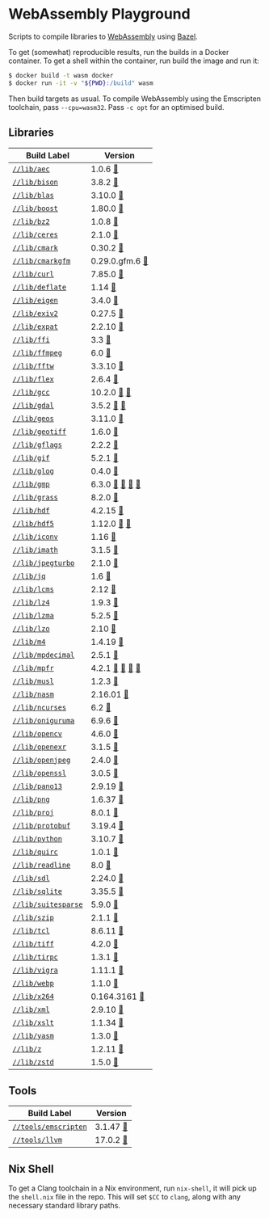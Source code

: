 # WebAssembly Playground

<!-- DO NOT EDIT README.md!

This file was auto-generated based on the template file
`cmd/write_me/write_me.tpl`. Update the template file and then re-generate
the `README.md` file by running:

$ bazel run //cmd/write_me
-->

Scripts to compile libraries to [WebAssembly] using [Bazel].

To get (somewhat) reproducible results, run the builds in a Docker container.
To get a shell within the container, run build the image and run it:

```sh
$ docker build -t wasm docker
$ docker run -it -v "${PWD}:/build" wasm
```

Then build targets as usual. To compile WebAssembly using the Emscripten
toolchain, pass `--cpu=wasm32`. Pass `-c opt` for an optimised build.

## Libraries

| Build Label | Version |
|-------------|---------|
[`//lib/aec`](https://github.com/attilaolah/wasm/blob/main/lib/aec/BUILD.bazel) | 1.0.6 [🔗](https://gitlab.dkrz.de/k202009/libaec/-/archive/v1.0.6/libaec-v1.0.6.tar.bz2)
[`//lib/bison`](https://github.com/attilaolah/wasm/blob/main/lib/bison/BUILD.bazel) | 3.8.2 [🔗](https://ftp.gnu.org/gnu/bison/bison-3.8.2.tar.xz)
[`//lib/blas`](https://github.com/attilaolah/wasm/blob/main/lib/blas/BUILD.bazel) | 3.10.0 [🔗](http://www.netlib.org/blas/blas-3.10.0.tgz)
[`//lib/boost`](https://github.com/attilaolah/wasm/blob/main/lib/boost/BUILD.bazel) | 1.80.0 [🔗](https://boostorg.jfrog.io/artifactory/main/release/1.80.0/source/boost_1_80_0.tar.bz2)
[`//lib/bz2`](https://github.com/attilaolah/wasm/blob/main/lib/bz2/BUILD.bazel) | 1.0.8 [🔗](https://sourceware.org/pub/bzip2/bzip2-1.0.8.tar.gz)
[`//lib/ceres`](https://github.com/attilaolah/wasm/blob/main/lib/ceres/BUILD.bazel) | 2.1.0 [🔗](https://github.com/ceres-solver/ceres-solver/archive/2.1.0.tar.gz)
[`//lib/cmark`](https://github.com/attilaolah/wasm/blob/main/lib/cmark/BUILD.bazel) | 0.30.2 [🔗](https://github.com/commonmark/cmark/archive/refs/tags/0.30.2.tar.gz)
[`//lib/cmarkgfm`](https://github.com/attilaolah/wasm/blob/main/lib/cmarkgfm/BUILD.bazel) | 0.29.0.gfm.6 [🔗](https://github.com/github/cmark-gfm/archive/refs/tags/0.29.0.gfm.6.tar.gz)
[`//lib/curl`](https://github.com/attilaolah/wasm/blob/main/lib/curl/BUILD.bazel) | 7.85.0 [🔗](https://curl.se/download/curl-7.85.0.tar.xz)
[`//lib/deflate`](https://github.com/attilaolah/wasm/blob/main/lib/deflate/BUILD.bazel) | 1.14 [🔗](https://github.com/ebiggers/libdeflate/archive/v1.14.tar.gz)
[`//lib/eigen`](https://github.com/attilaolah/wasm/blob/main/lib/eigen/BUILD.bazel) | 3.4.0 [🔗](https://gitlab.com/libeigen/eigen/-/archive/3.4.0/eigen-3.4.0.tar.bz2)
[`//lib/exiv2`](https://github.com/attilaolah/wasm/blob/main/lib/exiv2/BUILD.bazel) | 0.27.5 [🔗](https://github.com/Exiv2/exiv2/releases/download/v0.27.5/exiv2-0.27.5-Source.tar.gz)
[`//lib/expat`](https://github.com/attilaolah/wasm/blob/main/lib/expat/BUILD.bazel) | 2.2.10 [🔗](https://github.com/libexpat/libexpat/releases/download/R_2_2_10/expat-2.2.10.tar.xz)
[`//lib/ffi`](https://github.com/attilaolah/wasm/blob/main/lib/ffi/BUILD.bazel) | 3.3 [🔗](https://github.com/libffi/libffi/releases/download/v3.3/libffi-3.3.tar.gz)
[`//lib/ffmpeg`](https://github.com/attilaolah/wasm/blob/main/lib/ffmpeg/BUILD.bazel) | 6.0 [🔗](https://ffmpeg.org/releases/ffmpeg-6.0.tar.xz)
[`//lib/fftw`](https://github.com/attilaolah/wasm/blob/main/lib/fftw/BUILD.bazel) | 3.3.10 [🔗](http://www.fftw.org/fftw-3.3.10.tar.gz)
[`//lib/flex`](https://github.com/attilaolah/wasm/blob/main/lib/flex/BUILD.bazel) | 2.6.4 [🔗](https://github.com/westes/flex/releases/download/v2.6.4/flex-2.6.4.tar.gz)
[`//lib/gcc`](https://github.com/attilaolah/wasm/blob/main/lib/gcc/BUILD.bazel) | 10.2.0 [🔗](https://ftp.gnu.org/gnu/gcc/gcc-10.2.0/gcc-10.2.0.tar.xz) [🔗](https://mirror.kumi.systems/gnu/gcc/gcc-10.2.0/gcc-10.2.0.tar.xz)
[`//lib/gdal`](https://github.com/attilaolah/wasm/blob/main/lib/gdal/BUILD.bazel) | 3.5.2 [🔗](http://download.osgeo.org/gdal/3.5.2/gdal-3.5.2.tar.gz) [🔗](https://github.com/OSGeo/gdal/releases/download/v3.5.2/gdal-3.5.2.tar.gz)
[`//lib/geos`](https://github.com/attilaolah/wasm/blob/main/lib/geos/BUILD.bazel) | 3.11.0 [🔗](https://github.com/libgeos/geos/archive/3.11.0.tar.gz)
[`//lib/geotiff`](https://github.com/attilaolah/wasm/blob/main/lib/geotiff/BUILD.bazel) | 1.6.0 [🔗](https://github.com/OSGeo/libgeotiff/releases/download/1.6.0/libgeotiff-1.6.0.tar.gz)
[`//lib/gflags`](https://github.com/attilaolah/wasm/blob/main/lib/gflags/BUILD.bazel) | 2.2.2 [🔗](https://github.com/gflags/gflags/archive/v2.2.2.tar.gz)
[`//lib/gif`](https://github.com/attilaolah/wasm/blob/main/lib/gif/BUILD.bazel) | 5.2.1 [🔗](https://downloads.sourceforge.net/project/giflib/giflib-5.2.1.tar.gz)
[`//lib/glog`](https://github.com/attilaolah/wasm/blob/main/lib/glog/BUILD.bazel) | 0.4.0 [🔗](https://github.com/google/glog/archive/v0.4.0.tar.gz)
[`//lib/gmp`](https://github.com/attilaolah/wasm/blob/main/lib/gmp/BUILD.bazel) | 6.3.0 [🔗](https://gmplib.org/download/gmp/gmp-6.3.0.tar.xz) [🔗](https://ftp.gnu.org/gnu/gmp/gmp-6.3.0.tar.xz) [🔗](https://cloudflare-ipfs.com/ipfs/QmTkiPkmnCo7WSWRcsHYW6UzjJM5Rouj35yVwb3SMoo4Em/gmp-6.3.0.tar.xz) [🔗](https://ipfs.io/ipfs/QmTkiPkmnCo7WSWRcsHYW6UzjJM5Rouj35yVwb3SMoo4Em/gmp-6.3.0.tar.xz)
[`//lib/grass`](https://github.com/attilaolah/wasm/blob/main/lib/grass/BUILD.bazel) | 8.2.0 [🔗](https://github.com/OSGeo/grass/archive/refs/tags/8.2.0.tar.gz)
[`//lib/hdf`](https://github.com/attilaolah/wasm/blob/main/lib/hdf/BUILD.bazel) | 4.2.15 [🔗](https://support.hdfgroup.org/ftp/HDF/releases/HDF4.2.15/src/hdf-4.2.15.tar.gz)
[`//lib/hdf5`](https://github.com/attilaolah/wasm/blob/main/lib/hdf5/BUILD.bazel) | 1.12.0 [🔗](https://support.hdfgroup.org/ftp/HDF5/releases/hdf5-1.12/hdf5-1.12.0/src/hdf5-1.12.0.tar.gz) [🔗](https://hdf-wordpress-1.s3.amazonaws.com/wp-content/uploads/manual/HDF5/HDF5_1_12_0/source/hdf5-1.12.0.tar.gz)
[`//lib/iconv`](https://github.com/attilaolah/wasm/blob/main/lib/iconv/BUILD.bazel) | 1.16 [🔗](https://ftp.gnu.org/pub/gnu/libiconv/libiconv-1.16.tar.gz)
[`//lib/imath`](https://github.com/attilaolah/wasm/blob/main/lib/imath/BUILD.bazel) | 3.1.5 [🔗](https://github.com/AcademySoftwareFoundation/imath/archive/refs/tags/v3.1.5.tar.gz)
[`//lib/jpegturbo`](https://github.com/attilaolah/wasm/blob/main/lib/jpegturbo/BUILD.bazel) | 2.1.0 [🔗](https://github.com/libjpeg-turbo/libjpeg-turbo/archive/2.1.0.tar.gz)
[`//lib/jq`](https://github.com/attilaolah/wasm/blob/main/lib/jq/BUILD.bazel) | 1.6 [🔗](https://github.com/stedolan/jq/releases/download/jq-1.6/jq-1.6.tar.gz)
[`//lib/lcms`](https://github.com/attilaolah/wasm/blob/main/lib/lcms/BUILD.bazel) | 2.12 [🔗](https://downloads.sourceforge.net/project/lcms/lcms/2.12/lcms2-2.12.tar.gz)
[`//lib/lz4`](https://github.com/attilaolah/wasm/blob/main/lib/lz4/BUILD.bazel) | 1.9.3 [🔗](https://github.com/lz4/lz4/archive/v1.9.3.tar.gz)
[`//lib/lzma`](https://github.com/attilaolah/wasm/blob/main/lib/lzma/BUILD.bazel) | 5.2.5 [🔗](https://tukaani.org/xz/xz-5.2.5.tar.xz)
[`//lib/lzo`](https://github.com/attilaolah/wasm/blob/main/lib/lzo/BUILD.bazel) | 2.10 [🔗](https://www.oberhumer.com/opensource/lzo/download/lzo-2.10.tar.gz)
[`//lib/m4`](https://github.com/attilaolah/wasm/blob/main/lib/m4/BUILD.bazel) | 1.4.19 [🔗](https://ftp.gnu.org/gnu/m4/m4-1.4.19.tar.xz)
[`//lib/mpdecimal`](https://github.com/attilaolah/wasm/blob/main/lib/mpdecimal/BUILD.bazel) | 2.5.1 [🔗](https://www.bytereef.org/software/mpdecimal/releases/mpdecimal-2.5.1.tar.gz)
[`//lib/mpfr`](https://github.com/attilaolah/wasm/blob/main/lib/mpfr/BUILD.bazel) | 4.2.1 [🔗](https://www.mpfr.org/mpfr-4.2.1/mpfr-4.2.1.tar.xz) [🔗](https://ftp.gnu.org/gnu/mpfr/mpfr-4.2.1.tar.xz) [🔗](https://cloudflare-ipfs.com/ipfs/QmTeJb9zL3sTTgXE352SbWhPpuz5Po9Q6dQ4KYj9brSWvr/mpfr-4.2.1.tar.xz) [🔗](https://ipfs.io/ipfs/QmTeJb9zL3sTTgXE352SbWhPpuz5Po9Q6dQ4KYj9brSWvr/mpfr-4.2.1.tar.xz)
[`//lib/musl`](https://github.com/attilaolah/wasm/blob/main/lib/musl/BUILD.bazel) | 1.2.3 [🔗](https://musl.libc.org/releases/musl-1.2.3.tar.gz)
[`//lib/nasm`](https://github.com/attilaolah/wasm/blob/main/lib/nasm/BUILD.bazel) | 2.16.01 [🔗](https://www.nasm.us/pub/nasm/releasebuilds/2.16.01/nasm-2.16.01.tar.xz)
[`//lib/ncurses`](https://github.com/attilaolah/wasm/blob/main/lib/ncurses/BUILD.bazel) | 6.2 [🔗](https://ftp.gnu.org/pub/gnu/ncurses/ncurses-6.2.tar.gz)
[`//lib/oniguruma`](https://github.com/attilaolah/wasm/blob/main/lib/oniguruma/BUILD.bazel) | 6.9.6 [🔗](https://github.com/kkos/oniguruma/releases/download/v6.9.6/onig-6.9.6.tar.gz)
[`//lib/opencv`](https://github.com/attilaolah/wasm/blob/main/lib/opencv/BUILD.bazel) | 4.6.0 [🔗](https://github.com/opencv/opencv/archive/4.6.0.zip)
[`//lib/openexr`](https://github.com/attilaolah/wasm/blob/main/lib/openexr/BUILD.bazel) | 3.1.5 [🔗](https://github.com/AcademySoftwareFoundation/openexr/archive/refs/tags/v3.1.5.tar.gz)
[`//lib/openjpeg`](https://github.com/attilaolah/wasm/blob/main/lib/openjpeg/BUILD.bazel) | 2.4.0 [🔗](https://github.com/uclouvain/openjpeg/archive/v2.4.0.tar.gz)
[`//lib/openssl`](https://github.com/attilaolah/wasm/blob/main/lib/openssl/BUILD.bazel) | 3.0.5 [🔗](https://www.openssl.org/source/openssl-3.0.5.tar.gz)
[`//lib/pano13`](https://github.com/attilaolah/wasm/blob/main/lib/pano13/BUILD.bazel) | 2.9.19 [🔗](https://download.sourceforge.net/panotools/libpano13-2.9.19.tar.gz)
[`//lib/png`](https://github.com/attilaolah/wasm/blob/main/lib/png/BUILD.bazel) | 1.6.37 [🔗](https://downloads.sourceforge.net/libpng/libpng-1.6.37.tar.gz)
[`//lib/proj`](https://github.com/attilaolah/wasm/blob/main/lib/proj/BUILD.bazel) | 8.0.1 [🔗](https://download.osgeo.org/proj/proj-8.0.1.tar.gz)
[`//lib/protobuf`](https://github.com/attilaolah/wasm/blob/main/lib/protobuf/BUILD.bazel) | 3.19.4 [🔗](https://github.com/protocolbuffers/protobuf/releases/download/v3.19.4/protobuf-cpp-3.19.4.tar.gz)
[`//lib/python`](https://github.com/attilaolah/wasm/blob/main/lib/python/BUILD.bazel) | 3.10.7 [🔗](https://www.python.org/ftp/python/3.10.7/Python-3.10.7.tar.xz)
[`//lib/quirc`](https://github.com/attilaolah/wasm/blob/main/lib/quirc/BUILD.bazel) | 1.0.1 [🔗](https://github.com/evolation/libquirc/archive/refs/tags/1.0.1.tar.gz)
[`//lib/readline`](https://github.com/attilaolah/wasm/blob/main/lib/readline/BUILD.bazel) | 8.0 [🔗](https://ftp.gnu.org/gnu/readline/readline-8.0.tar.gz)
[`//lib/sdl`](https://github.com/attilaolah/wasm/blob/main/lib/sdl/BUILD.bazel) | 2.24.0 [🔗](https://www.libsdl.org/release/SDL2-2.24.0.tar.gz)
[`//lib/sqlite`](https://github.com/attilaolah/wasm/blob/main/lib/sqlite/BUILD.bazel) | 3.35.5 [🔗](https://www.sqlite.org/2021/sqlite-autoconf-3350500.tar.gz)
[`//lib/suitesparse`](https://github.com/attilaolah/wasm/blob/main/lib/suitesparse/BUILD.bazel) | 5.9.0 [🔗](https://github.com/DrTimothyAldenDavis/SuiteSparse/archive/v5.9.0.tar.gz)
[`//lib/szip`](https://github.com/attilaolah/wasm/blob/main/lib/szip/BUILD.bazel) | 2.1.1 [🔗](https://support.hdfgroup.org/ftp/lib-external/szip/2.1.1/src/szip-2.1.1.tar.gz)
[`//lib/tcl`](https://github.com/attilaolah/wasm/blob/main/lib/tcl/BUILD.bazel) | 8.6.11 [🔗](https://downloads.sourceforge.net/tcl/tcl8.6.11-src.tar.gz)
[`//lib/tiff`](https://github.com/attilaolah/wasm/blob/main/lib/tiff/BUILD.bazel) | 4.2.0 [🔗](https://download.osgeo.org/libtiff/tiff-4.2.0.tar.gz)
[`//lib/tirpc`](https://github.com/attilaolah/wasm/blob/main/lib/tirpc/BUILD.bazel) | 1.3.1 [🔗](https://downloads.sourceforge.net/project/libtirpc/libtirpc/1.3.1/libtirpc-1.3.1.tar.bz2)
[`//lib/vigra`](https://github.com/attilaolah/wasm/blob/main/lib/vigra/BUILD.bazel) | 1.11.1 [🔗](https://github.com/ukoethe/vigra/releases/download/Version-1-11-1/vigra-1.11.1-src.tar.gz)
[`//lib/webp`](https://github.com/attilaolah/wasm/blob/main/lib/webp/BUILD.bazel) | 1.1.0 [🔗](https://storage.googleapis.com/downloads.webmproject.org/releases/webp/libwebp-1.1.0.tar.gz)
[`//lib/x264`](https://github.com/attilaolah/wasm/blob/main/lib/x264/BUILD.bazel) | 0.164.3161 [🔗](https://code.videolan.org/videolan/x264/-/archive/a354f11f8f019a2a34ae7ef554ff07b31f0818f3/x264-a354f11f8f019a2a34ae7ef554ff07b31f0818f3.tar.bz2)
[`//lib/xml`](https://github.com/attilaolah/wasm/blob/main/lib/xml/BUILD.bazel) | 2.9.10 [🔗](http://xmlsoft.org/sources/libxml2-2.9.10.tar.gz)
[`//lib/xslt`](https://github.com/attilaolah/wasm/blob/main/lib/xslt/BUILD.bazel) | 1.1.34 [🔗](http://xmlsoft.org/sources/libxslt-1.1.34.tar.gz)
[`//lib/yasm`](https://github.com/attilaolah/wasm/blob/main/lib/yasm/BUILD.bazel) | 1.3.0 [🔗](http://www.tortall.net/projects/yasm/releases/yasm-1.3.0.tar.gz)
[`//lib/z`](https://github.com/attilaolah/wasm/blob/main/lib/z/BUILD.bazel) | 1.2.11 [🔗](https://downloads.sourceforge.net/libpng/zlib-1.2.11.tar.gz)
[`//lib/zstd`](https://github.com/attilaolah/wasm/blob/main/lib/zstd/BUILD.bazel) | 1.5.0 [🔗](https://github.com/facebook/zstd/releases/download/v1.5.0/zstd-1.5.0.tar.gz)


## Tools

| Build Label | Version |
|-------------|---------|
[`//tools/emscripten`](https://github.com/attilaolah/wasm/blob/main/tools/emscripten/BUILD.bazel) | 3.1.47 [🔗](https://github.com/emscripten-core/emscripten/archive/refs/tags/3.1.47.tar.gz)
[`//tools/llvm`](https://github.com/attilaolah/wasm/blob/main/tools/llvm/BUILD.bazel) | 17.0.2 [🔗](https://github.com/llvm/llvm-project/releases/download/llvmorg-17.0.2/clang+llvm-17.0.2-x86_64-linux-gnu-ubuntu-22.04.tar.xz)

## Nix Shell

To get a Clang toolchain in a Nix environment, run `nix-shell`, it will pick up
the `shell.nix` file in the repo. This will set `$CC` to `clang`, along with
any necessary standard library paths.

[Bazel]: https://bazel.build
[WebAssembly]: https://webassembly.org
